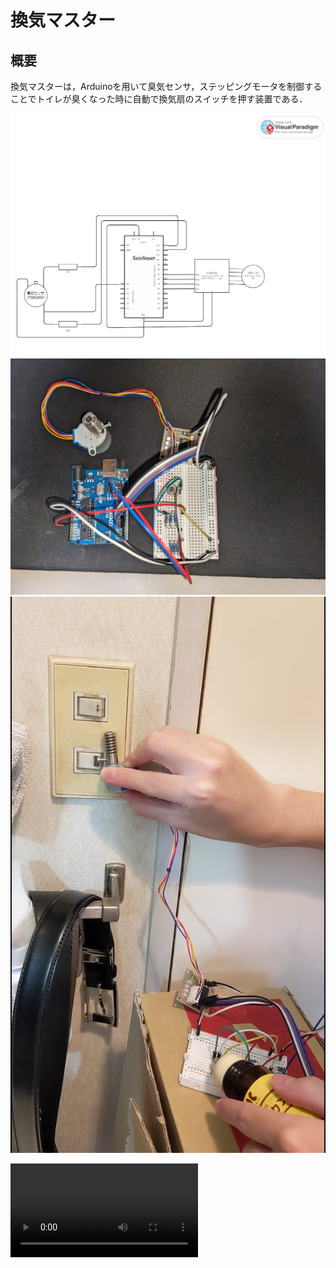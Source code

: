 # 換気マスター

## 概要
換気マスターは，Arduinoを用いて臭気センサ，ステッピングモータを制御することでトイレが臭くなった時に自動で換気扇のスイッチを押す装置である．


<img src="./kairozu.png" alt="回路図" title="回路図">

<img src="./hontai.jpg" alt="本体" title="本体">
<img src="./demo_img.jpg" alt="デモ" title="デモ">

<video src="./demo_video.mp4" controls="true"></video>
